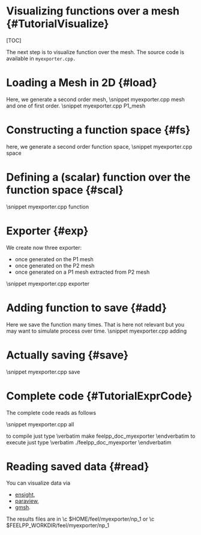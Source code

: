 Visualizing functions over a mesh {#TutorialVisualize}
======================================

[TOC]

The next step is to visualize function over the mesh. The source code is
available in `myexporter.cpp.` 

# Loading a Mesh in 2D {#load}

Here, we generate a second order mesh,
\snippet myexporter.cpp mesh
and one of first order.
\snippet myexporter.cpp P1_mesh


# Constructing a function space {#fs}

here, we generate a second order function space,
\snippet myexporter.cpp space

# Defining a (scalar) function over the function space {#scal}

\snippet myexporter.cpp function

# Exporter {#exp}

We create now three exporter:
- once generated on the P1 mesh
- once generated on the P2 mesh
- once generated on a P1 mesh extracted from P2 mesh

\snippet myexporter.cpp exporter

# Adding function to save {#add}

Here we save the function many times.
That is here not relevant but you may want to simulate process over time. 
\snippet myexporter.cpp adding

# Actually saving {#save}

\snippet myexporter.cpp save


#  Complete code {#TutorialExprCode}

The complete code reads as follows

\snippet myexporter.cpp all

to compile just type
\verbatim
make feelpp_doc_myexporter
\endverbatim
to execute just type
\verbatim
./feelpp_doc_myexporter
\endverbatim


# Reading saved data {#read}

You can visualize data via
- [ensight](https://www.ceisoftware.com/),
- [paraview](www.paraview.org/),
- [gmsh](http://geuz.org/gmsh).
 
The results files are in \c $HOME/feel/myexporter/np_1 or \c $FEELPP_WORKDIR/feel/myexporter/np_1

